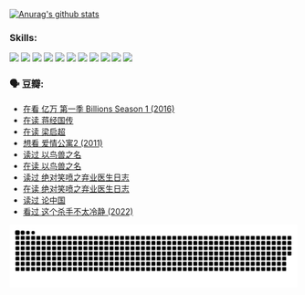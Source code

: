 
[![Anurag's github stats](https://github-readme-stats.vercel.app/api?username=w940853815)](https://github.com/anuraghazra/github-readme-stats)

### Skills:

<code><img height="32" src="https://cdn.jsdelivr.net/npm/simple-icons@v5/icons/python.svg"></code>
<code><img height="32" src="https://cdn.jsdelivr.net/npm/simple-icons@v5/icons/javascript.svg"></code>
<code><img height="32" src="https://cdn.jsdelivr.net/npm/simple-icons@v5/icons/django.svg"></code>
<code><img height="32" src="https://cdn.jsdelivr.net/npm/simple-icons@v5/icons/flask.svg"></code>
<code><img height="32" src="https://cdn.jsdelivr.net/npm/simple-icons@v5/icons/vuetify.svg"></code>
<code><img height="32" src="https://cdn.jsdelivr.net/npm/simple-icons@v5/icons/git.svg"></code>
<code><img height="32" src="https://cdn.jsdelivr.net/npm/simple-icons@v5/icons/docker.svg"></code>
<code><img height="32" src="https://cdn.jsdelivr.net/npm/simple-icons@v5/icons/postgresql.svg"></code>
<code><img height="32" src="https://cdn.jsdelivr.net/npm/simple-icons@v5/icons/elasticsearch.svg"></code>
<code><img height="32" src="https://cdn.jsdelivr.net/npm/simple-icons@v5/icons/macos.svg"></code>
<code><img height="32" src="https://cdn.jsdelivr.net/npm/simple-icons@v5/icons/linux.svg"></code>

### 🗣 豆瓣:

<!-- DOUBAN-ACTIVITIES:START -->
- [在看 亿万 第一季 Billions Season 1‎ (2016)](https://www.douban.com/people/136069238/status/3878098700/?_i=53675636)
- [在读 蒋经国传](https://www.douban.com/people/136069238/status/3877458956/?_i=53675636)
- [在读 梁启超](https://www.douban.com/people/136069238/status/3876806133/?_i=53675636)
- [想看 爱情公寓2‎ (2011)](https://www.douban.com/people/136069238/status/3876682115/?_i=53675636)
- [读过 以鸟兽之名](https://www.douban.com/people/136069238/status/3876369302/?_i=53675636)
- [在读 以鸟兽之名](https://www.douban.com/people/136069238/status/3869094471/?_i=53675636)
- [读过 绝对笑喷之弃业医生日志](https://www.douban.com/people/136069238/status/3869093225/?_i=53675636)
- [在读 绝对笑喷之弃业医生日志](https://www.douban.com/people/136069238/status/3862106751/?_i=53675636)
- [读过 论中国](https://www.douban.com/people/136069238/status/3862105795/?_i=53675636)
- [看过 这个杀手不太冷静‎ (2022)](https://www.douban.com/people/136069238/status/3856458693/?_i=53675636)
<!-- DOUBAN-ACTIVITIES:END -->


![Snake animation](https://raw.githubusercontent.com/w940853815/w940853815/output/github-contribution-grid-snake.svg)

<!--
**w940853815/w940853815** is a ✨ _special_ ✨ repository because its `README.md` (this file) appears on your GitHub profile.

Here are some ideas to get you started:

- 🔭 I’m currently working on ...
- 🌱 I’m currently learning ...
- 👯 I’m looking to collaborate on ...
- 🤔 I’m looking for help with ...
- 💬 Ask me about ...
- 📫 How to reach me: ...
- 😄 Pronouns: ...
- ⚡ Fun fact: ...
-->
